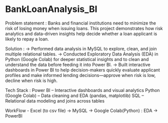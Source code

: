 # BankLoanAnalysis_BI
Problem statement : Banks and financial institutions need to minimize the risk of losing money when issuing loans. This project demonstrates how risk analytics and data-driven insights help decide whether a loan applicant is likely to repay a loan. 

Solution :
-> Performed data analysis in MySQL to explore, clean, and join multiple relational tables.
-> Conducted Exploratory Data Analysis (EDA) in Python (Google Colab) for deeper statistical insights and to clean and understand the data before feeding it into Power BI.
-> Built interactive dashboards in Power BI to help decision-makers quickly evaluate applicant profiles and make informed lending decisions—approve when risk is low, decline when risk is high.

Tech Stack :
Power BI – Interactive dashboards and visual analytics
Python (Google Colab) – Data cleaning and EDA (pandas, matplotlib)
SQL – Relational data modeling and joins across tables

WorkFlow - Excel (to csv file) -> MySQL -> Google Colab(Python) : EDA -> PowerBI 
